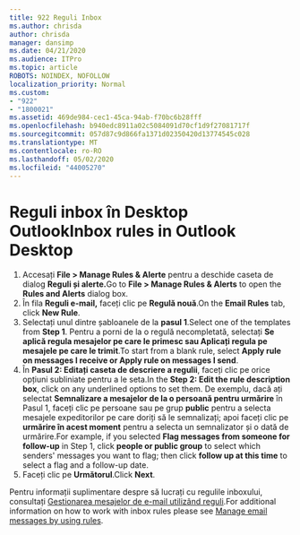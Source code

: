 ```yaml
---
title: 922 Reguli Inbox
ms.author: chrisda
author: chrisda
manager: dansimp
ms.date: 04/21/2020
ms.audience: ITPro
ms.topic: article
ROBOTS: NOINDEX, NOFOLLOW
localization_priority: Normal
ms.custom:
- "922"
- "1800021"
ms.assetid: 469de984-cec1-45ca-94ab-f70bc6b28fff
ms.openlocfilehash: b940edc8911a02c5084091d70cf1d9f27081717f
ms.sourcegitcommit: 057d87c9d866fa1371d02350420d13774545c028
ms.translationtype: MT
ms.contentlocale: ro-RO
ms.lasthandoff: 05/02/2020
ms.locfileid: "44005270"
---
```

# <a name="inbox-rules-in-outlook-desktop"></a><span data-ttu-id="61796-102">Reguli inbox în Desktop Outlook</span><span class="sxs-lookup"><span data-stu-id="61796-102">Inbox rules in Outlook Desktop</span></span>

1. <span data-ttu-id="61796-103">Accesați **File > Manage Rules & Alerte** pentru a deschide caseta de dialog **Reguli și alerte.**</span><span class="sxs-lookup"><span data-stu-id="61796-103">Go to **File > Manage Rules & Alerts** to open the **Rules and Alerts** dialog box.</span></span>
2. <span data-ttu-id="61796-104">În fila **Reguli e-mail,** faceți clic pe **Regulă nouă**.</span><span class="sxs-lookup"><span data-stu-id="61796-104">On the **Email Rules** tab, click **New Rule**.</span></span>
3. <span data-ttu-id="61796-105">Selectați unul dintre șabloanele de la **pasul 1**.</span><span class="sxs-lookup"><span data-stu-id="61796-105">Select one of the templates from **Step 1**.</span></span> <span data-ttu-id="61796-106">Pentru a porni de la o regulă necompletată, selectați **Se aplică regula mesajelor pe care le primesc sau Aplicați regula pe mesajele pe care le trimit**.</span><span class="sxs-lookup"><span data-stu-id="61796-106">To start from a blank rule, select **Apply rule on messages I receive or Apply rule on messages I send**.</span></span>
4. <span data-ttu-id="61796-107">În **Pasul 2: Editați caseta de descriere a regulii**, faceți clic pe orice opțiuni subliniate pentru a le seta.</span><span class="sxs-lookup"><span data-stu-id="61796-107">In the **Step 2: Edit the rule description box**, click on any underlined options to set them.</span></span> <span data-ttu-id="61796-108">De exemplu, dacă ați selectat **Semnalizare a mesajelor de la o persoană pentru urmărire** în Pasul 1, faceți clic pe persoane sau pe grup **public** pentru a selecta mesajele expeditorilor pe care doriți să le semnalizați; apoi faceți clic pe **urmărire în acest moment** pentru a selecta un semnalizator și o dată de urmărire.</span><span class="sxs-lookup"><span data-stu-id="61796-108">For example, if you selected **Flag messages from someone for follow-up** in Step 1, click **people or public group** to select which senders' messages you want to flag; then click **follow up at this time** to select a flag and a follow-up date.</span></span>
5. <span data-ttu-id="61796-109">Faceți clic pe **Următorul**.</span><span class="sxs-lookup"><span data-stu-id="61796-109">Click **Next**.</span></span>

<span data-ttu-id="61796-110">Pentru informații suplimentare despre să lucrați cu regulile inboxului, consultați [Gestionarea mesajelor de e-mail utilizând reguli](https://support.office.com/article/manage-email-messages-by-using-rules-c24f5dea-9465-4df4-ad17-a50704d66c59).</span><span class="sxs-lookup"><span data-stu-id="61796-110">For additional information on how to work with inbox rules please see [Manage email messages by using rules](https://support.office.com/article/manage-email-messages-by-using-rules-c24f5dea-9465-4df4-ad17-a50704d66c59).</span></span>
